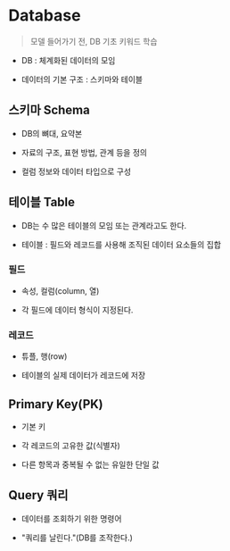 # Database

> 모델 들어가기 전, DB 기초 키워드 학습

- DB : 체계화된 데이터의 모임

- 데이터의 기본 구조 : 스키마와 테이블

## 스키마 Schema

- DB의 뼈대, 요약본

- 자료의 구조, 표현 방법, 관계 등을 정의

- 컬럼 정보와 데이터 타입으로 구성

## 테이블 Table

- DB는 수 많은 테이블의 모임 또는 관계라고도 한다.

- 테이블 : 필드와 레코드를 사용해 조직된 데이터 요소들의 집합

### 필드

- 속성, 컬럼(column, 열)

- 각 필드에 데이터 형식이 지정된다.

### 레코드

- 튜플, 행(row)

- 테이블의 실제 데이터가 레코드에 저장

## Primary Key(PK)

- 기본 키

- 각 레코드의 고유한 값(식별자)

- 다른 항목과 중복될 수 없는 유일한 단일 값

## Query 쿼리

- 데이터를 조회하기 위한 명령어

- "쿼리를 날린다."(DB를 조작한다.)